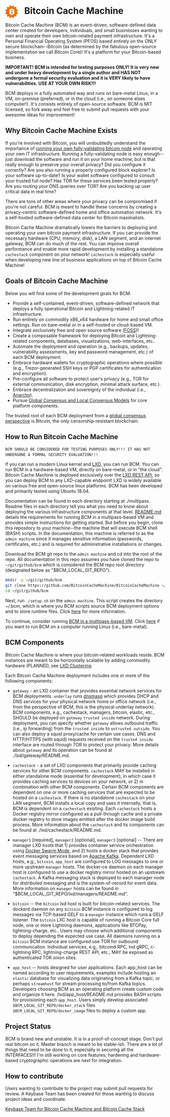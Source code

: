 
# <img src="./resources/bcmlogo_super_small.png" alt="Bitcoin Cache Machine Logo" style="float: left; margin-right: 20px;" /> Bitcoin Cache Machine

Bitcoin Cache Machine (BCM) is an event-driven, software-defined data center created for developers, individuals, and small businesses wanting to own and operate their own bitcoin-related payment infrastructure. It's a Personal Financial Operating System (PFOS) based entirely on the ONLY secure blockchain--Bitcoin (as determined by the fabulous open-source implementation we call Bitcoin Core)! It's a platform for your Bitcoin-based business.

**IMPORTANT! BCM is intended for testing purposes ONLY! It is very new and under heavy development by a single author and HAS NOT undergone a formal security evaluation and it is VERY likely to have vulnerabilities. USE AT YOUR OWN RISK!!!**

BCM deploys in a fully automated way and runs on bare-metal Linux, in a VM, on-premise (preferred), or in the cloud (i.e., on someone elses computer!). It's consists entirely of open-source software. BCM is MIT licensed, so fork away and feel free to submit pull requests with your awesome ideas for improvement!

## Why Bitcoin Cache Machine Exists

If you're involved with Bitcoin, you will undoubtedly understand the importance of [running your own fully-validating bitcoin node](https://medium.com/@lopp/securing-your-financial-sovereignty-3af6fe834603) and operating your own IT infrastructure. Running a fully-validating node is easy enough--just download the software and run it on your home machine, but is that really enough to preserve your overall privacy? Did you configure it correctly? Are you also running a properly configured block explorer? Is your software up-to-date? Is your wallet software configured to consult your trusted full node? Has TOR for these services been tested properly? Are you routing your DNS queries over TOR? Are you backing up user critical data in real time?

There are tons of other areas where your privacy can be compromised if you're not careful. BCM is meant to handle these concerns by creating a privacy-centric software-defined home and office automation network. It's a self-hosted software-defined data center for Bitcoin maximalists.

Bitcoin Cache Machine dramatically lowers the barriers to deploying and operating your own bitcoin payment infrastructure. If you can provide the necessary hardware (CPU, memory, disk), a LAN segment, and an internet gateway, BCM can do much of the rest. You can improve overall performance and enable more rapid development by installing a standalone `cachestack` component on your network! `cachestack` is especially useful when developing new line of business applications on top of Bitcoin Cache Machine!

## Goals of Bitcoin Cache Machine

Below you will find some of the development goals for BCM.

* Provide a self-contained, event-driven, software-defined network that deploys a fully operational Bitcoin and Lightning-related IT infrastructure.
* Run entirely on commodity x86_x64 hardware for home and small office settings. Run on bare-metal or in a self-hosted or cloud-based VM.
* Integrate exclusively free and open source software ([FOSS](https://en.wikipedia.org/wiki/Free_and_open-source_software))!
* Create a composable framework for deploying Bitcoin and Lightning-related components, databases, visualizations, web-interfaces, etc..
* Automate the deployment and operation (e.g., backups, updates, vulnerability assessments, key and password management, etc.) of each BCM deployment.
* Embrace hardware wallets for cryptographic operations where possible (e.g., Trezor-generated SSH keys or PGP certificates for authentication and encryption).
* Pre-configure all software to protect user's privacy (e.g., TOR for external communication, disk encryption, minimal attack surface, etc.).
* Embrace decentralization and sovereignty of the individual (i.e., [Anarchy](https://en.wikipedia.org/wiki/Anarchy)).
* Pursue [Global Consensus and Local Consensus Models](https://twitter.com/SarahJamieLewis/status/1016832509709914112) for core platform components.

The trusted root of each BCM deployment from a [global consensus perspective](https://fieldnotes.resistant.tech/dags-and-decentralization/) is Bitcoin, the only censorship-resistant blockchain.

## How to Run Bitcoin Cache Machine

`BCM SHOULD BE CONSIDERED FOR TESTING PURPOSES ONLY!!! IT HAS NOT UNDERGONE A FORMAL SECURITY EVALUATION!!!`

If you can run a modern Linux kernel and [LXD](https://linuxcontainers.org/lxd/), you can run BCM. You can run BCM in a hardware-based VM, directly on bare-metal, or in "the cloud". Bitcoin Cache Machine is deployed exclusively over the [LXD REST API](https://github.com/lxc/lxd/blob/master/doc/rest-api.md), so you can deploy BCM to any LXD-capable endpoint! LXD is widely available on various free and open-source linux platforms. BCM has been developed and primarily tested using Ubuntu 18.04.

Documentation can be found in each directory starting at ./multipass. Readme files in each directory tell you what you need to know about deploying the various infrastructure components at that level. [README.md](./multipass/README.md) details the requirements for running BCM in a multipass-based VM and provides simple instructions for getting started. But before you begin, clone this repository to your machine--the machine that will execute BCM shell (BASH) scripts. In the documentation, this machine is referred to as the `admin machine` since it manages sensitive information (passwords, certificates, etc.) and is required for administrative installations or changes.

Download the BCM git repo to the `admin machine` and cd into the root of the repo. All documentation in this repo assumes you have cloned the repo to `~/git/github/bcm` which is considered the BCM repo root directory (designated below as "$BCM_LOCAL_GIT_REPO").

```bash
mkdir -p ~/git/github/bcm
git clone https://github.com/BitcoinCacheMachine/BitcoinCacheMachine ~/git/github/bcm
cd ~/git/github/bcm
```

Next, run `./setup.sh` on the `admin machine`. This script creates the directory ~/.bcm, which is where you BCM scripts source BCM deployment options and to store runtime files. Click [here](./resources/README.md) for more information.

To continue, consider running [BCM in a multipass-based VM](./multipass). Click [here](./docs/installation/baremetal.md) if you want to run BCM on a computer running Linux (i.e., bare-metal).

## BCM Components

Bitcoin Cache Machine is where your bitcoin-related workloads reside. BCM instances are meant to be horizontally scalable by adding commodity hardware (PLANNED, see [LXD Clustering](https://lxd.readthedocs.io/en/latest/clustering/).

Each Bitcoin Cache Machine deployment includes one or more of the following components:

* `gateway` - an LXD container that provides essential network services for BCM deployments. `underlay` runs [dnsmasq](http://www.thekelleys.org.uk/dnsmasq/doc.html) which provides DHCP and DNS services for your physical network home or office network (i.e., from the perspective of BCM, this is the physical underlay network). BCM components, e.g., cachestack, managers, bitcoin, elastic, etc., SHOULD be deployed on `gateway` `trusted inside` network. During deployment, you can specify whether `gateway` allows outbound traffic (i.e., ip forwarding) from the `trusted inside` to `untrusted outside`. You can also deploy a squid proxy/cache for certain use cases. DNS and HTTP/HTTPS (with squid) requests received on the `trusted inside` interface are routed through TOR to protect your privacy. More details about `gateway` and its operation can be found at ./lxd/gateway/README.md.

* `cachestack` - a set of LXD components that primarily provide caching services for other BCM components. `cachestack` MAY be installed in either standalone mode  (essential for development), in which case it provides caching services to devices on your network, or 2) in combination with other BCM components. Certain BCM components are dependent on one or more caching services that are expected to be hosted on a `cachestack`. If there is no standalone `cachestack` on your LAN segment, BCM installs a local copy and uses it internally; that is, BCM is dependent on a `cachestack` existing. Each `cachestack` hosts a Docker registry mirror configured as a pull-through cache and a private docker registry to store images emitted after the docker image build process.  More information about the `cachestack` and its components can be found at ./lxd/cachestack/README.md.

* `manager1` [required], `manager2` [optional], `manager3` [optional] -- There are manager LXD hosts that 1) provides container service orchestration using [Docker Swarm Mode](https://docs.docker.com/engine/swarm/), and 2) hosts a docker stack that provides event messaging services based on [Apache Kafka](https://kafka.apache.org/). Dependent LXD hosts, e.g., `bitcoin`, `app_host` are configured to LOG messages to one or more upstream `manager` hosts. The docker-ce daemon on each manager host is configured to use a docker registry mirror hosted on an upstream `cachestack`. A Kafka messaging stack is deployed to each manager node for distributed messaging and is the system-of-record for event data. More information on `manager` hosts can be found in "$BCM_LOCAL_GIT_REPO/lxd/managers/README.md".

* `bitcoin` -- the `bitcoin` lxd host is built for bitcoin-related services. The dockerd daemon on any `bitcoin` BCM instance is configured to log messages via TCP-based GELF to a `manager` instance which runs a GELF listener. The `bitcoin` LXC host is capable of running a Bitcoin Core full node, one or more Lightning daemons, applications like BTCPay, lightning-charge, etc.. Users may choose which additional components to deploy depending the expected use case. All daemons running on a `bitcoin` BCM instance are configured use TOR for outbound communication. Individual services, e.g,. bitcoind RPC, lnd gRPC, c-lightning RPC, lightning-charge REST API, etc., MAY be exposed as authenticated TOR onion sites.

* `app_host` -- hosts designed for user applications. Each app_host can be named according to user requirements, examples include hosting an `elastic` database for visualizing data originating from a Kafka topic, or perhaps `streamhost` for stream processing to/from Kafka topics. Developers choosing BCM as an operating platform create custom code and organize it here. /lxd/app_host/README.md provides BASH scripts for provisioning each `app_host`. Users simply develop associated `$BCM_LOCAL_GIT_REPO/docker_stack` files `$BCM_LOCAL_GIT_REPO/docker_image` files to deploy a custom app.



## Project Status

BCM is brand new and unstable. It is in a proof-of-concept stage. Don't put real bitcoin on it. Master branch is meant to be stable-ish. There are a lot of things that need to be done to it, especially in securing all the INTERFACES!!! I'm still working on core features; hardening and hardware-based cryptographic operations are next for integration.

## How to contribute

Users wanting to contribute to the project may submit pull requests for review. A Keybase Team has been created for those wanting to discuss project ideas and coordinate.

[Keybase Team for Bitcoin Cache Machine and Bitcoin Cache Stack](https://keybase.io/team/btccachemachine)